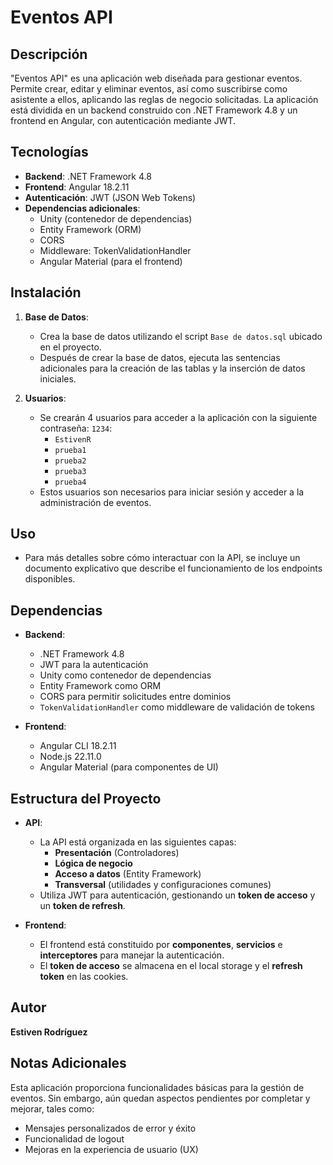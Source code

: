 # Eventos API

## Descripción

"Eventos API" es una aplicación web diseñada para gestionar eventos. Permite crear, editar y eliminar eventos, así como suscribirse como asistente a ellos, aplicando las reglas de negocio solicitadas. La aplicación está dividida en un backend construido con .NET Framework 4.8 y un frontend en Angular, con autenticación mediante JWT.

## Tecnologías

- **Backend**: .NET Framework 4.8
- **Frontend**: Angular 18.2.11
- **Autenticación**: JWT (JSON Web Tokens)
- **Dependencias adicionales**: 
  - Unity (contenedor de dependencias)
  - Entity Framework (ORM)
  - CORS
  - Middleware: TokenValidationHandler
  - Angular Material (para el frontend)

## Instalación

1. **Base de Datos**: 
   - Crea la base de datos utilizando el script `Base de datos.sql` ubicado en el proyecto.
   - Después de crear la base de datos, ejecuta las sentencias adicionales para la creación de las tablas y la inserción de datos iniciales.
   
2. **Usuarios**: 
   - Se crearán 4 usuarios para acceder a la aplicación con la siguiente contraseña: `1234`:
     - `EstivenR`
     - `prueba1`
     - `prueba2`
     - `prueba3`
     - `prueba4`
   - Estos usuarios son necesarios para iniciar sesión y acceder a la administración de eventos.

## Uso

- Para más detalles sobre cómo interactuar con la API, se incluye un documento explicativo que describe el funcionamiento de los endpoints disponibles.

## Dependencias

- **Backend**:
  - .NET Framework 4.8
  - JWT para la autenticación
  - Unity como contenedor de dependencias
  - Entity Framework como ORM
  - CORS para permitir solicitudes entre dominios
  - `TokenValidationHandler` como middleware de validación de tokens
  
- **Frontend**:
  - Angular CLI 18.2.11
  - Node.js 22.11.0
  - Angular Material (para componentes de UI)

## Estructura del Proyecto

- **API**:
  - La API está organizada en las siguientes capas: 
    - **Presentación** (Controladores)
    - **Lógica de negocio**
    - **Acceso a datos** (Entity Framework)
    - **Transversal** (utilidades y configuraciones comunes)
  - Utiliza JWT para autenticación, gestionando un **token de acceso** y un **token de refresh**.

- **Frontend**:
  - El frontend está constituido por **componentes**, **servicios** e **interceptores** para manejar la autenticación.
  - El **token de acceso** se almacena en el local storage y el **refresh token** en las cookies.

## Autor

**Estiven Rodríguez**

## Notas Adicionales

Esta aplicación proporciona funcionalidades básicas para la gestión de eventos. Sin embargo, aún quedan aspectos pendientes por completar y mejorar, tales como:
- Mensajes personalizados de error y éxito
- Funcionalidad de logout
- Mejoras en la experiencia de usuario (UX)
